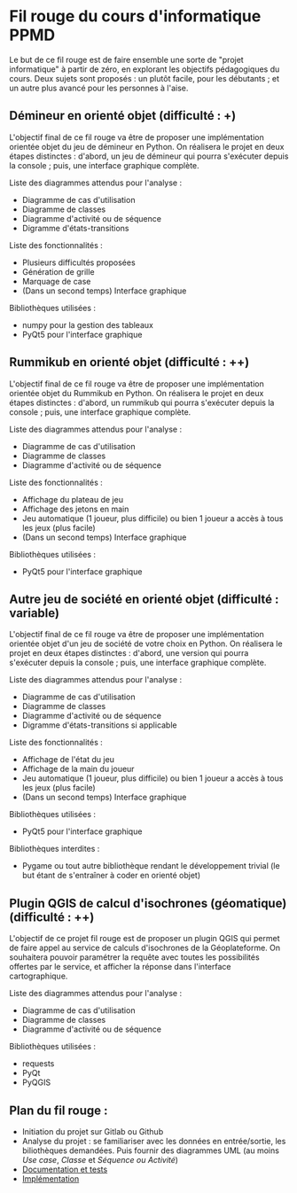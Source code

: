 # Fil rouge du cours d'informatique PPMD

Le but de ce fil rouge est de faire ensemble une sorte de "projet informatique" à partir de zéro, en explorant les objectifs pédagogiques du cours. Deux sujets sont proposés : un plutôt facile, pour les débutants ; et un autre plus avancé pour les personnes à l'aise.

## Démineur en orienté objet (difficulté : +)

L'objectif final de ce fil rouge va être de proposer une implémentation orientée objet du jeu de démineur en Python. On réalisera le projet en deux étapes distinctes : d'abord, un jeu de démineur qui pourra s'exécuter depuis la console ; puis, une interface graphique complète.

Liste des diagrammes attendus pour l'analyse :
  - Diagramme de cas d'utilisation
  - Diagramme de classes
  - Diagramme d'activité ou de séquence
  - Digramme d'états-transitions
  
Liste des fonctionnalités :
  - Plusieurs difficultés proposées
  - Génération de grille
  - Marquage de case
  - (Dans un second temps) Interface graphique

Bibliothèques utilisées :
  - numpy pour la gestion des tableaux
  - PyQt5 pour l'interface graphique

## Rummikub en orienté objet (difficulté : ++)

L'objectif final de ce fil rouge va être de proposer une implémentation orientée objet du Rummikub en Python. On réalisera le projet en deux étapes distinctes : d'abord, un rummikub qui pourra s'exécuter depuis la console ; puis, une interface graphique complète.

Liste des diagrammes attendus pour l'analyse :
  - Diagramme de cas d'utilisation
  - Diagramme de classes
  - Diagramme d'activité ou de séquence
  
Liste des fonctionnalités :
  - Affichage du plateau de jeu
  - Affichage des jetons en main
  - Jeu automatique (1 joueur, plus difficile) ou bien 1 joueur a accès à tous les jeux (plus facile)
  - (Dans un second temps) Interface graphique

Bibliothèques utilisées :
  - PyQt5 pour l'interface graphique

## Autre jeu de société en orienté objet (difficulté : variable)

L'objectif final de ce fil rouge va être de proposer une implémentation orientée objet d'un jeu de société de votre choix en Python. On réalisera le projet en deux étapes distinctes : d'abord, une version qui pourra s'exécuter depuis la console ; puis, une interface graphique complète.

Liste des diagrammes attendus pour l'analyse :
  - Diagramme de cas d'utilisation
  - Diagramme de classes
  - Diagramme d'activité ou de séquence
  - Digramme d'états-transitions si applicable
  
Liste des fonctionnalités :
  - Affichage de l'état du jeu
  - Affichage de la main du joueur
  - Jeu automatique (1 joueur, plus difficile) ou bien 1 joueur a accès à tous les jeux (plus facile)
  - (Dans un second temps) Interface graphique

Bibliothèques utilisées :
  - PyQt5 pour l'interface graphique

Bibliothèques interdites :
  - Pygame ou tout autre bibliothèque rendant le développement trivial (le but étant de s'entraîner à coder en orienté objet)
  
## Plugin QGIS de calcul d'isochrones (géomatique) (difficulté : ++)

L'objectif de ce projet fil rouge est de proposer un plugin QGIS qui permet de faire appel au service de calculs d'isochrones de la Géoplateforme. On souhaitera pouvoir paramétrer la requête avec toutes les possibilités offertes par le service, et afficher la réponse dans l'interface cartographique.

Liste des diagrammes attendus pour l'analyse :
  - Diagramme de cas d'utilisation
  - Diagramme de classes
  - Diagramme d'activité ou de séquence

Bibliothèques utilisées :
  - requests
  - PyQt
  - PyQGIS

## Plan du fil rouge :
  - Initiation du projet sur Gitlab ou Github
  - Analyse du projet : se familiariser avec les données en entrée/sortie, les biliothèques demandées. Puis fournir des diagrammes UML (au moins _Use case_, _Classe_ et _Séquence ou Activité_)
  - [Documentation et tests](documentation_et_tests.md)
  - [Implémentation](implementation.md)
